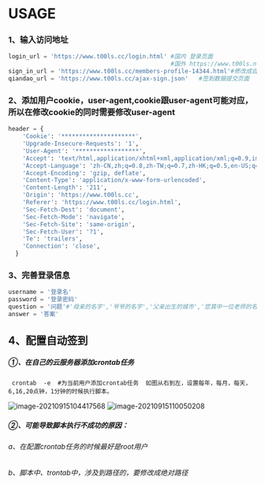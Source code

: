 # USAGE


### 1、输入访问地址

```python
login_url = 'https://www.t00ls.cc/login.html' #国内 登录页面
                                              #国外 https://www.t00ls.net/login.html
sign_in_url = 'https://www.t00ls.cc/members-profile-14344.html'#修改成自己的签到页面
qiandao_url = 'https://www.t00ls.cc/ajax-sign.json'   #签到数据提交页面
```

### 2、添加用户cookie，user-agent,cookie跟user-agent可能对应，所以在修改cookie的同时需要修改user-agent

```python
header = {
    'Cookie': '*********************',
    'Upgrade-Insecure-Requests': '1',
    'User-Agent': '******************',
    'Accept': 'text/html,application/xhtml+xml,application/xml;q=0.9,image/avif,image/webp,*/*;q=0.8',
    'Accept-Language': 'zh-CN,zh;q=0.8,zh-TW;q=0.7,zh-HK;q=0.5,en-US;q=0.3,en;q=0.2',
    'Accept-Encoding': 'gzip, deflate',
    'Content-Type': 'application/x-www-form-urlencoded',
    'Content-Length': '211',
    'Origin': 'https://www.t00ls.cc',
    'Referer': 'https://www.t00ls.cc/login.html',
    'Sec-Fetch-Dest': 'document',
    'Sec-Fetch-Mode': 'navigate',
    'Sec-Fetch-Site': 'same-origin',
    'Sec-Fetch-User': '?1',
    'Te': 'trailers',
    'Connection': 'close',
  }
```

### 3、完善登录信息

```python
username = '登录名'
password = '登录密码'
question = '问题'#'母亲的名字','爷爷的名字','父亲出生的城市','您其中一位老师的名字','您个人计算机的型号','您最喜欢的餐馆名称','驾驶执照的最后四位数字'
answer = '答案'
```

## 4、配置自动签到

##### ①、在自己的云服务器添加crontab任务

```
 crontab  -e  #为当前用户添加crontab任务  如图从右到左，设置每年，每月，每天，6,16,20点钟，1分钟的时候执行脚本。
```



![image-20210915104417568](https://gitee.com/little-magician/picture-resources/raw/master/MarkDown%20/image-20210915104417568.png)
![image-20210915110050208](https://gitee.com/little-magician/picture-resources/raw/master/MarkDown%20/image-20210915110050208.png)

##### ②、可能导致脚本执行不成功的原因：

###### a、在配置crontab任务的时候最好是root用户

###### b、脚本中、trontab中，涉及到路径的，要修改成绝对路径

